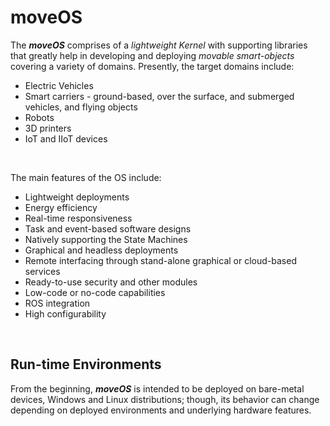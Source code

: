 # moveOS

The ***moveOS*** comprises of a *lightweight Kernel* with supporting libraries that greatly help in developing and deploying *movable smart-objects* covering a variety of domains. Presently, the target domains include:

  * Electric Vehicles
  * Smart carriers - ground-based, over the surface, and submerged vehicles, and flying objects
  * Robots
  * 3D printers
  * IoT and IIoT devices


&nbsp;

The main features of the OS include:

  * Lightweight deployments
  * Energy efficiency
  * Real-time responsiveness
  * Task and event-based software designs
  * Natively supporting the State Machines
  * Graphical and headless deployments
  * Remote interfacing through stand-alone graphical or cloud-based services
  * Ready-to-use security and other modules
  * Low-code or no-code capabilities
  * ROS integration
  * High configurability



&nbsp;

## Run-time Environments

From the beginning, ***moveOS*** is intended to be deployed on bare-metal devices, Windows and Linux distributions; though, its behavior can change depending on deployed environments and underlying hardware features.


